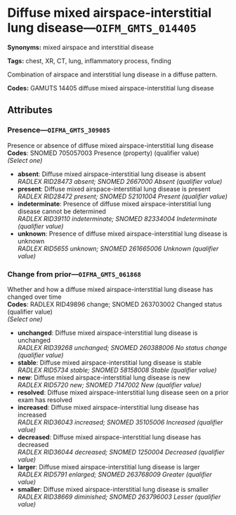 # Diffuse mixed airspace-interstitial lung disease—`OIFM_GMTS_014405`

**Synonyms:** mixed airspace and interstitial disease

**Tags:** chest, XR, CT, lung, inflammatory process, finding

Combination of airspace and interstitial lung disease in a diffuse pattern.

**Codes:** GAMUTS 14405 diffuse mixed airspace-interstitial lung disease

## Attributes

### Presence—`OIFMA_GMTS_309085`

Presence or absence of diffuse mixed airspace-interstitial lung disease  
**Codes**: SNOMED 705057003 Presence (property) (qualifier value)  
*(Select one)*

- **absent**: Diffuse mixed airspace-interstitial lung disease is absent  
_RADLEX RID28473 absent; SNOMED 2667000 Absent (qualifier value)_
- **present**: Diffuse mixed airspace-interstitial lung disease is present  
_RADLEX RID28472 present; SNOMED 52101004 Present (qualifier value)_
- **indeterminate**: Presence of diffuse mixed airspace-interstitial lung disease cannot be determined  
_RADLEX RID39110 indeterminate; SNOMED 82334004 Indeterminate (qualifier value)_
- **unknown**: Presence of diffuse mixed airspace-interstitial lung disease is unknown  
_RADLEX RID5655 unknown; SNOMED 261665006 Unknown (qualifier value)_

### Change from prior—`OIFMA_GMTS_061868`

Whether and how a diffuse mixed airspace-interstitial lung disease has changed over time  
**Codes**: RADLEX RID49896 change; SNOMED 263703002 Changed status (qualifier value)  
*(Select one)*

- **unchanged**: Diffuse mixed airspace-interstitial lung disease is unchanged  
_RADLEX RID39268 unchanged; SNOMED 260388006 No status change (qualifier value)_
- **stable**: Diffuse mixed airspace-interstitial lung disease is stable  
_RADLEX RID5734 stable; SNOMED 58158008 Stable (qualifier value)_
- **new**: Diffuse mixed airspace-interstitial lung disease is new  
_RADLEX RID5720 new; SNOMED 7147002 New (qualifier value)_
- **resolved**: Diffuse mixed airspace-interstitial lung disease seen on a prior exam has resolved  
- **increased**: Diffuse mixed airspace-interstitial lung disease has increased  
_RADLEX RID36043 increased; SNOMED 35105006 Increased (qualifier value)_
- **decreased**: Diffuse mixed airspace-interstitial lung disease has decreased  
_RADLEX RID36044 decreased; SNOMED 1250004 Decreased (qualifier value)_
- **larger**: Diffuse mixed airspace-interstitial lung disease is larger  
_RADLEX RID5791 enlarged; SNOMED 263768009 Greater (qualifier value)_
- **smaller**: Diffuse mixed airspace-interstitial lung disease is smaller  
_RADLEX RID38669 diminished; SNOMED 263796003 Lesser (qualifier value)_